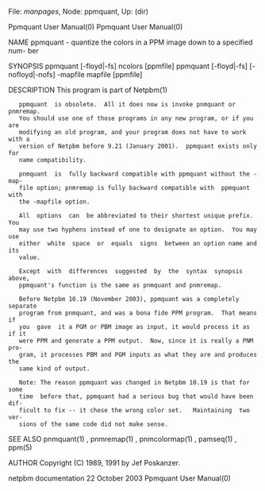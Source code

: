 File: *manpages*,  Node: ppmquant,  Up: (dir)

Ppmquant User Manual(0)                                Ppmquant User Manual(0)



NAME
       ppmquant  - quantize the colors in a PPM image down to a specified num-
       ber


SYNOPSIS
       ppmquant   [-floyd|-fs]   ncolors   [ppmfile]   ppmquant   [-floyd|-fs]
       [-nofloyd|-nofs] -mapfile mapfile [ppmfile]


DESCRIPTION
       This program is part of Netpbm(1)

       ppmquant  is obsolete.  All it does now is invoke pnmquant or pnmremap.
       You should use one of those programs in any new program, or if you  are
       modifying an old program, and your program does not have to work with a
       version of Netpbm before 9.21 (January 2001).  ppmquant exists only for
       name compatibility.

       pnmquant  is  fully backward compatible with ppmquant without the -map-
       file option; pnmremap is fully backward compatible with  ppmquant  with
       the -mapfile option.

       All  options  can  be abbreviated to their shortest unique prefix.  You
       may use two hyphens instead of one to designate an option.  You may use
       either  white  space  or  equals  signs  between an option name and its
       value.

       Except  with  differences  suggested  by  the  syntax  synopsis  above,
       ppmquant's function is the same as pnmquant and pnmremap.

       Before Netpbm 10.19 (November 2003), ppmquant was a completely separate
       program from pnmquant, and was a bona fide PPM program.  That means  if
       you  gave  it a PGM or PBM image as input, it would process it as if it
       were PPM and generate a PPM output.  Now, since it is really a PNM pro-
       gram, it processes PBM and PGM inputs as what they are and produces the
       same kind of output.

       Note: The reason ppmquant was changed in Netpbm 10.19 is that for  some
       time  before that, ppmquant had a serious bug that would have been dif-
       ficult to fix -- it chose the wrong color set.   Maintaining  two  ver-
       sions of the same code did not make sense.


SEE ALSO
       pnmquant(1) , pnmremap(1) , pnmcolormap(1) , pamseq(1) , ppm(5)



AUTHOR
       Copyright (C) 1989, 1991 by Jef Poskanzer.



netpbm documentation            22 October 2003        Ppmquant User Manual(0)
